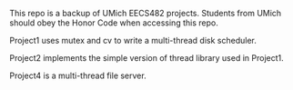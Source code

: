 This repo is a backup of UMich EECS482 projects. Students from UMich should obey the Honor Code when accessing this repo. 

Project1 uses mutex and cv to write a multi-thread disk scheduler.

Project2 implements the simple version of thread library used in Project1. 

Project4 is a multi-thread file server. 